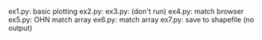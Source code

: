 ex1.py: basic plotting
ex2.py:
ex3.py: (don't run)
ex4.py: match browser
ex5.py: OHN match array
ex6.py: match array
ex7.py: save to shapefile (no output)